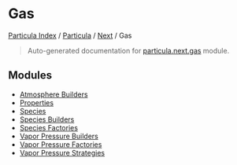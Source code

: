# Gas

[Particula Index](../../../README.md#particula-index) / [Particula](../../index.md#particula) / [Next](../index.md#next) / Gas

> Auto-generated documentation for [particula.next.gas](https://github.com/Gorkowski/particula/blob/main/particula/next/gas/__init__.py) module.

## Modules

- [Atmosphere Builders](./atmosphere_builders.md)
- [Properties](properties/index.md)
- [Species](./species.md)
- [Species Builders](./species_builders.md)
- [Species Factories](./species_factories.md)
- [Vapor Pressure Builders](./vapor_pressure_builders.md)
- [Vapor Pressure Factories](./vapor_pressure_factories.md)
- [Vapor Pressure Strategies](./vapor_pressure_strategies.md)
